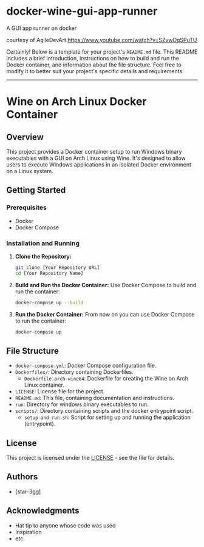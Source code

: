 # docker-wine-gui-app-runner
A GUI app runner on docker

courtesy of AgileDevArt https://www.youtube.com/watch?v=SZvwDqSPuTU

<!-- 
Install VcXsrv XServer or another XServer on Windows
Start wine Docker Container
Install and Run a Windows app inside a Docker Container
Use winetricks in a Docker Container
-->

Certainly! Below is a template for your project's `README.md` file. This README includes a brief introduction, instructions on how to build and run the Docker container, and information about the file structure. Feel free to modify it to better suit your project's specific details and requirements.

---

# Wine on Arch Linux Docker Container

## Overview
This project provides a Docker container setup to run Windows binary executables with a GUI on Arch Linux using Wine. It's designed to allow users to execute Windows applications in an isolated Docker environment on a Linux system.

## Getting Started

### Prerequisites
- Docker
- Docker Compose

### Installation and Running

1. **Clone the Repository:**
   ```bash
   git clone [Your Repository URL]
   cd [Your Repository Name]
   ```

2. **Build and Run the Docker Container:**
   Use Docker Compose to build and run the container:
   ```bash
   docker-compose up --build
   ```

2. **Run the Docker Container:**
   From now on you can use Docker Compose to run the container:
   ```bash
   docker-compose up
   ```

## File Structure
- `docker-compose.yml`: Docker Compose configuration file.
- `Dockerfiles/`: Directory containing Dockerfiles.
  - `Dockerfile.arch-wine64`: Dockerfile for creating the Wine on Arch Linux container.
- `LICENSE`: License file for the project.
- `README.md`: This file, containing documentation and instructions.
- `run`: Directory for windows binary executables to run.
- `scripts/`: Directory containing scripts and the docker entrypoint script.
  - `setup-and-run.sh`: Script for setting up and running the application (entrypoint).

## License
This project is licensed under the [LICENSE](LICENSE) - see the file for details.

## Authors
- [star-3gg]

## Acknowledgments
- Hat tip to anyone whose code was used
- Inspiration
- etc.
